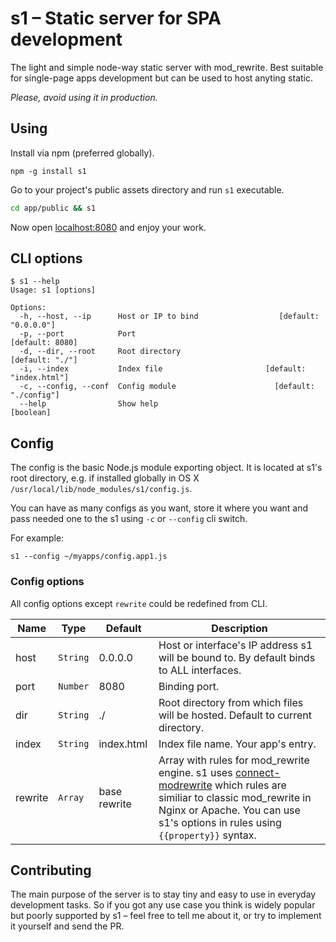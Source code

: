# s1 – Static server for SPA development

The light and simple node-way static server with mod_rewrite.
Best suitable for single-page apps development but can be used to host anyting static.

*Please, avoid using it in production.*


## Using

Install via npm (preferred globally).

```
npm -g install s1
```

Go to your project's public assets directory and run `s1` executable.

```sh
cd app/public && s1
```

Now open [localhost:8080](http://localhost:8080/) and enjoy your work.


## CLI options

```
$ s1 --help
Usage: s1 [options]

Options:
  -h, --host, --ip      Host or IP to bind                  [default: "0.0.0.0"]
  -p, --port            Port                                     [default: 8080]
  -d, --dir, --root     Root directory                           [default: "./"]
  -i, --index           Index file                       [default: "index.html"]
  -c, --config, --conf  Config module                      [default: "./config"]
  --help                Show help                                      [boolean]
```


## Config

The config is the basic Node.js module exporting object.
It is located at s1's root directory, e.g. if installed globally in OS X `/usr/local/lib/node_modules/s1/config.js`.

You can have as many configs as you want, store it where you want and pass needed one to the s1 using `-c` or `--config` cli switch.

For example:

```
s1 --config ~/myapps/config.app1.js
```

### Config options

All config options except `rewrite` could be redefined from CLI.

Name    | Type     | Default      | Description
--------|----------|--------------|------------
host    | `String` | 0.0.0.0      | Host or interface's IP address s1 will be bound to. By default binds to ALL interfaces.
port    | `Number` | 8080         | Binding port.
dir     | `String` | ./           | Root directory from which files will be hosted. Default to current directory.
index   | `String` | index.html   | Index file name. Your app's entry.
rewrite | `Array`  | base rewrite | Array with rules for mod_rewrite engine. s1 uses [connect-modrewrite](https://github.com/tinganho/connect-modrewrite) which rules are similiar to classic mod_rewrite in Nginx or Apache. You can use s1's options in rules using `{{property}}` syntax.

## Contributing

The main purpose of the server is to stay tiny and easy to use in everyday development tasks. So if you got any use case you think is widely popular but poorly supported by s1 – feel free to tell me about it, or try to implement it yourself and send the PR.
